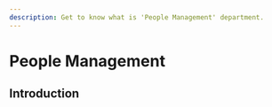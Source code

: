 ```yaml
---
description: Get to know what is 'People Management' department.
---
```


# People Management

## Introduction


<!--stackedit_data:
eyJoaXN0b3J5IjpbLTEzODYxNTUzMTldfQ==
-->